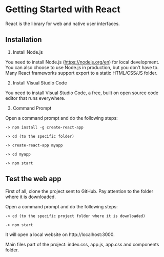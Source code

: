 # Getting Started with React

React is the library for web and native user interfaces.

## Installation

1. Install Node.js

You need to install Node.js (https://nodejs.org/en) for local development.
You can also choose to use Node.js in production, but you don’t have to.
Many React frameworks support export to a static HTML/CSS/JS folder.

2. Install Visual Studio Code

You need to install Visual Studio Code, a free, built on open source code editor that runs everywhere.

3. Command Prompt

Open a command prompt and do the following steps:

    -> npm install -g create-react-app
    
    -> cd (to the specific folder)
    
    -> create-react-app myapp
    
    -> cd myapp
    
    -> npm start

## Test the web app

First of all, clone the project sent to GitHub. Pay attention to the folder where it is downloaded.

Open a command prompt and do the following steps:

    -> cd (to the specific project folder where it is downloaded)
    
    -> npm start
    
It will open a local website on http://localhost:3000.

Main files part of the project: index.css, app.js, app.css and components folder.
